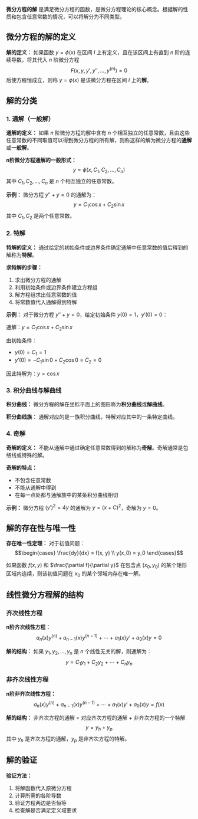 **微分方程的解** 是满足微分方程的函数，是微分方程理论的核心概念。根据解的性质和包含任意常数的情况，可以将解分为不同类型。

## 微分方程的解的定义

**解的定义：**
如果函数 $y = \phi(x)$ 在区间 $I$ 上有定义，且在该区间上有直到 $n$ 阶的连续导数，将其代入 $n$ 阶微分方程
$$F(x, y, y', y'', \ldots, y^{(n)}) = 0$$
后使方程恒成立，则称 $y = \phi(x)$ 是该微分方程在区间 $I$ 上的**解**。

## 解的分类

### 1. 通解（一般解）

**通解的定义：**
如果 $n$ 阶微分方程的解中含有 $n$ 个相互独立的任意常数，且由这些任意常数的不同取值可以得到微分方程的所有解，则称这样的解为微分方程的**通解**或**一般解**。

**n阶微分方程通解的一般形式：**
$$y = \phi(x, C_1, C_2, \ldots, C_n)$$
其中 $C_1, C_2, \ldots, C_n$ 是 $n$ 个相互独立的任意常数。

**示例：**
微分方程 $y'' + y = 0$ 的通解为：
$$y = C_1 \cos x + C_2 \sin x$$
其中 $C_1, C_2$ 是两个任意常数。

### 2. 特解

**特解的定义：**
通过给定的初始条件或边界条件确定通解中任意常数的值后得到的解称为**特解**。

**求特解的步骤：**
1. 求出微分方程的通解
2. 利用初始条件或边界条件建立方程组
3. 解方程组求出任意常数的值
4. 将常数值代入通解得到特解

**示例：**
对于微分方程 $y'' + y = 0$，给定初始条件 $y(0) = 1$，$y'(0) = 0$：

通解：$y = C_1 \cos x + C_2 \sin x$

由初始条件：
- $y(0) = C_1 = 1$
- $y'(0) = -C_1 \sin 0 + C_2 \cos 0 = C_2 = 0$

因此特解为：$y = \cos x$

### 3. 积分曲线与解曲线

**积分曲线：**
微分方程的解在坐标平面上的图形称为**积分曲线**或**解曲线**。

**积分曲线族：**
通解对应的是一族积分曲线，特解对应其中的一条特定曲线。

### 4. 奇解

**奇解的定义：**
不能从通解中通过确定任意常数得到的解称为**奇解**。奇解通常是包络线或特殊的解。

**奇解的特点：**
- 不包含任意常数
- 不能从通解中得到
- 在每一点处都与通解族中的某条积分曲线相切

**示例：**
微分方程 $(y')^2 = 4y$ 的通解为 $y = (x + C)^2$，奇解为 $y = 0$。

## 解的存在性与唯一性

**存在唯一性定理：**
对于初值问题：
$$\begin{cases}
\frac{dy}{dx} = f(x, y) \\
y(x_0) = y_0
\end{cases}$$

如果函数 $f(x, y)$ 和 $\frac{\partial f}{\partial y}$ 在包含点 $(x_0, y_0)$ 的某个矩形区域内连续，则该初值问题在 $x_0$ 的某个邻域内存在唯一解。

## 线性微分方程解的结构

### 齐次线性方程

**n阶齐次线性方程：**
$$a_n(x)y^{(n)} + a_{n-1}(x)y^{(n-1)} + \cdots + a_1(x)y' + a_0(x)y = 0$$

**解的结构：**
如果 $y_1, y_2, \ldots, y_n$ 是 $n$ 个线性无关的解，则通解为：
$$y = C_1 y_1 + C_2 y_2 + \cdots + C_n y_n$$

### 非齐次线性方程

**n阶非齐次线性方程：**
$$a_n(x)y^{(n)} + a_{n-1}(x)y^{(n-1)} + \cdots + a_1(x)y' + a_0(x)y = f(x)$$

**解的结构：**
非齐次方程的通解 = 对应齐次方程的通解 + 非齐次方程的一个特解
$$y = y_h + y_p$$
其中 $y_h$ 是齐次方程的通解，$y_p$ 是非齐次方程的特解。

## 解的验证

**验证方法：**
1. 将解函数代入原微分方程
2. 计算所需的各阶导数
3. 验证方程两边是否恒等
4. 检查解是否满足定义域要求